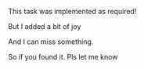 This task was implemented as required!

But I added a bit of joy

And I can miss something.

So if you found it. Pls let me know